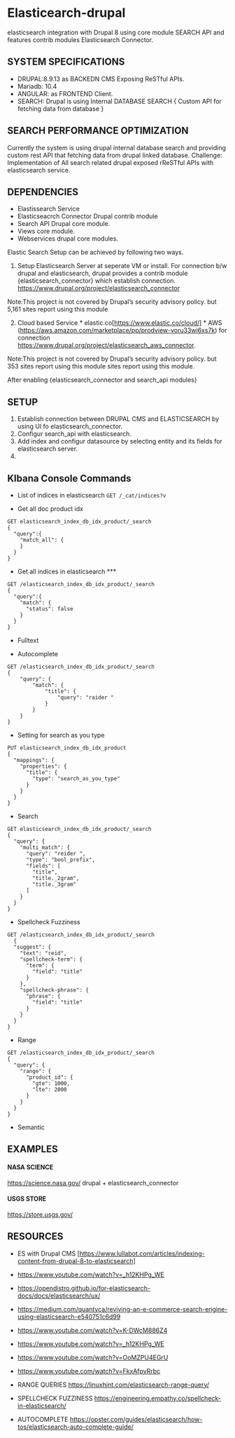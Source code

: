 # Elasticearch-drupal
elasticsearch integration with Drupal 8 using core module SEARCH API and features contrib modules Elasticsearch  Connector.

## SYSTEM SPECIFICATIONS
  * DRUPAL:8.9.13 as BACKEDN CMS Exposing ReSTful APIs.
  * Mariadb: 10.4
  * ANGULAR: as FRONTEND Client.
  * SEARCH: Drupal is using Internal DATABASE SEARCH { Custom API for fetching data from database }

## SEARCH PERFORMANCE OPTIMIZATION

Currently the system is using drupal internal database search and providing custom rest API that fetching data from drupal linked database.
Challenge: Implementation of All search related drupal exposed rReSTful APIs with elasticsearch service.

## DEPENDENCIES
  * Elastissearch Service
  * Elasticseacrch Connector Drupal contrib module
  * Search API Drupal core module.
  * Views core module.
  * Webservices drupal core modules.

Elastic Search Setup can be achieved by following two ways.

  1. Setup Elasticsearch Server at seperate VM  or install. For connection b/w  drupal and elasticsearch, drupal provides a contrib module {elasticsearch_connector} which establish connection. https://www.drupal.org/project/elasticsearch_connector

  Note:This project is not covered by Drupal’s security advisory policy.
  but 5,161 sites report using this module

  2. Cloud based Service
    * elastic.co[https://www.elastic.co/cloud/]
    * AWS (https://aws.amazon.com/marketplace/pp/prodview-voru33wi6xs7k)
      for connection https://www.drupal.org/project/elasticsearch_aws_connector.

  Note:This project is not covered by Drupal’s security advisory policy.
  but 353 sites report using this module sites report using this module.

After enabling {elasticsearch_connector and search_api modules}
## SETUP
  1. Establish connection between DRUPAL CMS and ELASTICSEARCH by using UI fo elasticsearch_connector.
  2. Configur search_api with elasticsearch.
  3. Add index and configur datasource by selecting  entity and its fields for elasticsearch server.
  4.

## KIbana Console Commands

  * List of indices in elasticsearch
  `GET /_cat/indices?v`

  * Get all doc product idx
  ```
  GET elasticsearch_index_db_idx_product/_search
  {
    "query":{
      "match_all": {
      }
    }
  }
  ```

  * Get all indices in elasticsearch ***
  ```
  GET /elasticsearch_index_db_idx_product/_search
  {
    "query":{
      "match": {
        "status": false
      }
    }
  }
  ```

  * Fulltext

  * Autocomplete
  ```
  GET /elasticsearch_index_db_idx_product/_search
  {
      "query": {
          "match": {
              "title": {
                  "query": "raider "
              }
          }
      }
  }
  ```


  * Setting for search as you type
  ```
  PUT elasticsearch_index_db_idx_product
  {
    "mappings": {
      "properties": {
        "title": {
          "type": "search_as_you_type"
        }
      }
    }
  }
  ```
  * Search
  ```
  GET elasticsearch_index_db_idx_product/_search
  {
    "query": {
      "multi_match": {
        "query": "reider ",
        "type": "bool_prefix",
        "fields": [
          "title",
          "title._2gram",
          "title._3gram"
        ]
      }
    }
  }
  ```



  * Spellcheck Fuzziness
  ```
  GET /elasticsearch_index_db_idx_product/_search
    {
    "suggest": {
      "text": "reid",
      "spellcheck-term": {
        "term": {
          "field": "title"
        }
      },
      "spellcheck-phrase": {
        "phrase": {
          "field": "title"
        }
      }
    }
  }
  ```

  * Range
  ```
  GET /elasticsearch_index_db_idx_product/_search
  {
    "query": {
      "range": {
        "product_id": {
          "gte": 1000,
          "lte": 2000
        }
      }
    }
  }
  ```

  * Semantic


## EXAMPLES

#### NASA SCIENCE
  https://science.nasa.gov/
drupal + elasticsearch_connector

#### USGS STORE
  https://store.usgs.gov/

## RESOURCES

  * ES with Drupal CMS [https://www.lullabot.com/articles/indexing-content-from-drupal-8-to-elasticsearch]
  * https://www.youtube.com/watch?v=_h12KHPg_WE

  * https://opendistro.github.io/for-elasticsearch-docs/docs/elasticsearch/ux/
  * https://medium.com/quantyca/reviving-an-e-commerce-search-engine-using-elasticsearch-e540751c6d99
  * https://www.youtube.com/watch?v=K-DWcM886Z4

  * https://www.youtube.com/watch?v=_h12KHPg_WE
  * https://www.youtube.com/watch?v=OoMZPU4EGrU
  * https://www.youtube.com/watch?v=FkxAfpvRrbc

  *  RANGE QUERIES
https://linuxhint.com/elasticsearch-range-query/

  * SPELLCHECK FUZZINESS
  https://engineering.empathy.co/spellcheck-in-elasticsearch/

 * AUTOCOMPLETE
  https://opster.com/guides/elasticsearch/how-tos/elasticsearch-auto-complete-guide/